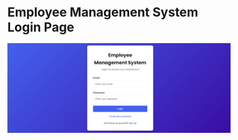 # Employee Management System Login Page

![Secure Auth](https://github.com/manishkumar632/prodigy/blob/main/employee_management_system/images/Screenshot1.png)
